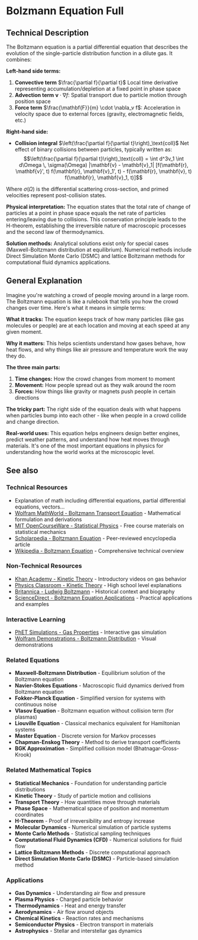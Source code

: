 # Bolzmann Equation Full

## Technical Description

<!-- Complete the sections on Technical Description (for an audience who know differential and integral calculus, algebra, trig, and general first year engineering knowledge -->

The Boltzmann equation is a partial differential equation that describes the evolution of the single-particle distribution function in a dilute gas. It combines:

**Left-hand side terms:**
1. **Convective term**
   $\frac{\partial f}{\partial t}$
   Local time derivative representing accumulation/depletion at a fixed point in phase space
3. **Advection term** $\mathbf{v} \cdot \nabla f$: Spatial transport due to particle motion through position space
4. **Force term** $\frac{\mathbf{F}}{m} \cdot \nabla_v f$: Acceleration in velocity space due to external forces (gravity, electromagnetic fields, etc.)

**Right-hand side:**
- **Collision integral** $\left(\frac{\partial f}{\partial t}\right)_\text{coll}$ Net effect of binary collisions between particles, typically written as:
  $$\left(\frac{\partial f}{\partial t}\right)_\text{coll} = \int d^3v_1 \int d\Omega \, \sigma(\Omega) |\mathbf{v} - \mathbf{v}_1| [f(\mathbf{r}, \mathbf{v}', t) f(\mathbf{r}, \mathbf{v}_1', t) - f(\mathbf{r}, \mathbf{v}, t) f(\mathbf{r}, \mathbf{v}_1, t)]$$

Where $\sigma(\Omega)$ is the differential scattering cross-section, and primed velocities represent post-collision states.

**Physical interpretation:** The equation states that the total rate of change of particles at a point in phase space equals the net rate of particles entering/leaving due to collisions. This conservation principle leads to the H-theorem, establishing the irreversible nature of macroscopic processes and the second law of thermodynamics.

**Solution methods:** Analytical solutions exist only for special cases (Maxwell-Boltzmann distribution at equilibrium). Numerical methods include Direct Simulation Monte Carlo (DSMC) and lattice Boltzmann methods for computational fluid dynamics applications.

## General Explanation

<!-- Write a general description, including a comment with the prompt, explaining to a general audience with an 8th grade vocabulary -->

Imagine you're watching a crowd of people moving around in a large room. The Boltzmann equation is like a rulebook that tells you how the crowd changes over time. Here's what it means in simple terms:

**What it tracks:** The equation keeps track of how many particles (like gas molecules or people) are at each location and moving at each speed at any given moment.

**Why it matters:** This helps scientists understand how gases behave, how heat flows, and why things like air pressure and temperature work the way they do.

**The three main parts:**
1. **Time changes:** How the crowd changes from moment to moment
2. **Movement:** How people spread out as they walk around the room
3. **Forces:** How things like gravity or magnets push people in certain directions

**The tricky part:** The right side of the equation deals with what happens when particles bump into each other - like when people in a crowd collide and change direction.

**Real-world uses:** This equation helps engineers design better engines, predict weather patterns, and understand how heat moves through materials. It's one of the most important equations in physics for understanding how the world works at the microscopic level.

## See also

### Technical Resources
- Explanation of math including differential equations, partial differential equations, vectors...
- [Wolfram MathWorld - Boltzmann Transport Equation](https://mathworld.wolfram.com/BoltzmannTransportEquation.html) - Mathematical formulation and derivations
- [MIT OpenCourseWare - Statistical Physics](https://ocw.mit.edu/courses/physics/8-333-statistical-mechanics-i-statistical-mechanics-of-particles-fall-2013/) - Free course materials on statistical mechanics
- [Scholarpedia - Boltzmann Equation](http://www.scholarpedia.org/article/Boltzmann_equation) - Peer-reviewed encyclopedia article
- [Wikipedia - Boltzmann Equation](https://en.wikipedia.org/wiki/Boltzmann_equation) - Comprehensive technical overview

### Non-Technical Resources
- [Khan Academy - Kinetic Theory](https://www.khanacademy.org/science/physics/thermodynamics/temperature-kinetic-theory-gas-laws) - Introductory videos on gas behavior
- [Physics Classroom - Kinetic Theory](https://www.physicsclassroom.com/class/thermalP) - High school level explanations
- [Britannica - Ludwig Boltzmann](https://www.britannica.com/biography/Ludwig-Boltzmann) - Historical context and biography
- [ScienceDirect - Boltzmann Equation Applications](https://www.sciencedirect.com/topics/engineering/boltzmann-equation) - Practical applications and examples

### Interactive Learning
- [PhET Simulations - Gas Properties](https://phet.colorado.edu/en/simulation/gas-properties) - Interactive gas simulation
- [Wolfram Demonstrations - Boltzmann Distribution](https://demonstrations.wolfram.com/BoltzmannDistribution/) - Visual demonstrations

### Related Equations
- **Maxwell-Boltzmann Distribution** - Equilibrium solution of the Boltzmann equation
- **Navier-Stokes Equations** - Macroscopic fluid dynamics derived from Boltzmann equation
- **Fokker-Planck Equation** - Simplified version for systems with continuous noise
- **Vlasov Equation** - Boltzmann equation without collision term (for plasmas)
- **Liouville Equation** - Classical mechanics equivalent for Hamiltonian systems
- **Master Equation** - Discrete version for Markov processes
- **Chapman-Enskog Theory** - Method to derive transport coefficients
- **BGK Approximation** - Simplified collision model (Bhatnagar-Gross-Krook)

### Related Mathematical Topics
- **Statistical Mechanics** - Foundation for understanding particle distributions
- **Kinetic Theory** - Study of particle motion and collisions
- **Transport Theory** - How quantities move through materials
- **Phase Space** - Mathematical space of position and momentum coordinates
- **H-Theorem** - Proof of irreversibility and entropy increase
- **Molecular Dynamics** - Numerical simulation of particle systems
- **Monte Carlo Methods** - Statistical sampling techniques
- **Computational Fluid Dynamics (CFD)** - Numerical solutions for fluid flow
- **Lattice Boltzmann Methods** - Discrete computational approach
- **Direct Simulation Monte Carlo (DSMC)** - Particle-based simulation method

### Applications
- **Gas Dynamics** - Understanding air flow and pressure
- **Plasma Physics** - Charged particle behavior
- **Thermodynamics** - Heat and energy transfer
- **Aerodynamics** - Air flow around objects
- **Chemical Kinetics** - Reaction rates and mechanisms
- **Semiconductor Physics** - Electron transport in materials
- **Astrophysics** - Stellar and interstellar gas dynamics

